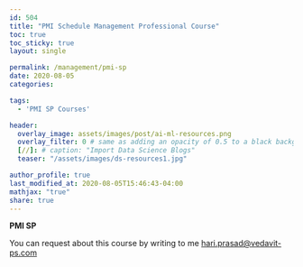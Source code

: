 ```yaml
---
id: 504    
title: "PMI Schedule Management Professional Course"
toc: true
toc_sticky: true
layout: single

permalink: /management/pmi-sp
date: 2020-08-05
categories:

tags: 
  - 'PMI SP Courses'

header:
  overlay_image: assets/images/post/ai-ml-resources.png
  overlay_filter: 0 # same as adding an opacity of 0.5 to a black background
  [//]: # caption: "Import Data Science Blogs"
  teaser: "/assets/images/ds-resources1.jpg"

author_profile: true
last_modified_at: 2020-08-05T15:46:43-04:00
mathjax: "true"
share: true
---
```


**PMI SP**

You can request about this course by writing to me hari.prasad@vedavit-ps.com 